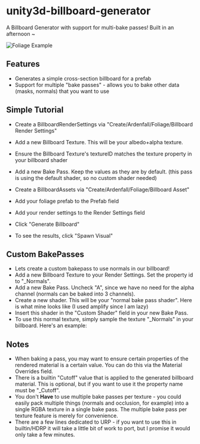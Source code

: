 # unity3d-billboard-generator
A Billboard Generator with support for multi-bake passes! Built in an afternoon ~

![Foliage Example](https://i.imgur.com/62du8cr.gif)

## Features
* Generates a simple cross-section billboard for a prefab
* Support for multiple "bake passes" - allows you to bake other data (masks, normals) that you want to use

## Simple Tutorial
* Create a BillboardRenderSettings via "Create/Ardenfall/Foliage/Billboard Render Settings"
* Add a new Billboard Texture. This will be your albedo+alpha texture. 
* Ensure the Billboard Texture's textureID matches the texture property in your billboard shader
* Add a new Bake Pass. Keep the values as they are by default. (this pass is using the default shader, so no custom shader needed)

* Create a BillboardAssets via "Create/Ardenfall/Foliage/Billboard Asset"
* Add your foliage prefab to the Prefab field
* Add your render settings to the Render Settings field
* Click "Generate Billboard"
* To see the results, click "Spawn Visual"

## Custom BakePasses
* Lets create a custom bakepass to use normals in our billboard!
* Add a new Billboard Texture to your Render Settings. Set the property id to "\_Normals".
* Add a new Bake Pass. Uncheck "A", since we have no need for the alpha channel (normals can be baked into 3 channels).
* Create a new shader. This will be your "normal bake pass shader". Here is what mine looks like (I used amplify since I am lazy)
* Insert this shader in the "Custom Shader" field in your new Bake Pass.
* To use this normal texture, simply sample the texture "\_Normals" in your billboard. Here's an example:

## Notes
* When baking a pass, you may want to ensure certain properties of the rendered material is a certain value. You can do this via the Material Overrides field.
* There is a builtin "Cutoff" value that is applied to the generated billboard material. This is optional, but if you want to use it the property name must be "\_Cutoff".
* You don't __Have__ to use multiple bake passes per texture - you could easily pack multiple things (normals and occlusion, for example) into a single RGBA texture in a single bake pass. The multiple bake pass per texture feature is merely for convenience. 
* There are a few lines dedicated to URP - if you want to use this in builtin/HDRP it will take a little bit of work to port, but I promise it would only take a few minutes.
